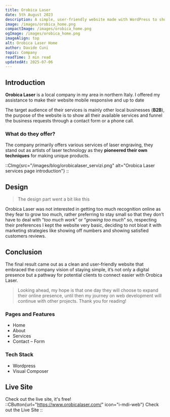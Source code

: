 ```yaml
---
title: Orobica Laser
date: 5th August 2023
description: A simple, user-friendly website made with WordPress to showcase laser engraving services offered by Orobica Laser, a company located in northern Italy.
image: /images/orobica_home.png
compactImage: /images/orobica_home.png
ogImage: /images/orobica_home.png
imageAlign: top
alt: Orobica Laser Home
author: Davide Cuni
topic: Company
readTime: 3 min read
updatedAt: 2025-07-06
---
```


## Introduction

**Orobica Laser** is a local company in my area in northern Italy. I offered my assistance to make their website mobile responsive and up to date

The target audience of their services is mainly other local businesses (**B2B**), the purpose of the website is to show all their available services and funnel the business requests through a contact form or a phone call.

### What do they offer?

The company primarily offers various services of laser engraving, they stand out as artists of laser technology as they **pioneered their own techniques** for making unique products.

::CImg{src="/images/blog/orobicalaser_servizi.png" alt="Orobica Laser services page introduction"}
::

## Design

> The design part went a bit like this

Orobica Laser was not interested in getting too much recognition online as they fear to grow too much, rather preferring to stay small so that they don’t have to deal with “*too much work*” or “*growing too much*” so, respecting their preferences I kept the website very basic, deciding to not bloat it with marketing strategies like showing off numbers and showing satisfied customers reviews.

## Conclusion

The final result came out as a clean and user-friendly website that embraced the company vision of staying simple, it’s not only a digital presence but a pathway for potential clients to connect easier with Orobica Laser.

> Looking ahead, my hope is that one day they will choose to expand their online presence, until then my journey on web development will continue with other projects. Thank you for reading!

### Pages and Features

- Home
- About
- Services
- Contact – Form

### Tech Stack

- Wordpress
- Visual Composer

## Live Site

Check out the live site, it's free!
::CButton{url="https://www.orobicalaser.com/" icon="i-mdi-web"}
Check out the Live Site
::
